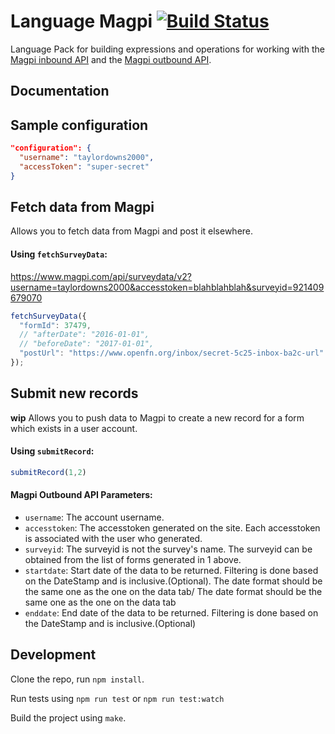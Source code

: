 Language Magpi [![Build Status](https://travis-ci.org/OpenFn/language-magpi.svg?branch=master)](https://travis-ci.org/OpenFn/language-magpi)
==============

Language Pack for building expressions and operations for working with
the [Magpi inbound API](http://support.magpi.com/support/solutions/articles/4839-magpi-inbound-api) and the
[Magpi outbound API](http://support.magpi.com/support/solutions/articles/4865-magpi-outbound-api).

Documentation
-------------

## Sample configuration
```json
"configuration": {
  "username": "taylordowns2000",
  "accessToken": "super-secret"
}
```

## Fetch data from Magpi
Allows you to fetch data from Magpi and post it elsewhere.

#### Using `fetchSurveyData`:
https://www.magpi.com/api/surveydata/v2?username=taylordowns2000&accesstoken=blahblahblah&surveyid=921409679070
```js
fetchSurveyData({
  "formId": 37479,
  // "afterDate": "2016-01-01",
  // "beforeDate": "2017-01-01",
  "postUrl": "https://www.openfn.org/inbox/secret-5c25-inbox-ba2c-url"
});
```

## Submit new records
**wip**
Allows you to push data to Magpi to create a new record for a form which exists in a user account.

#### Using `submitRecord`:
```js
submitRecord(1,2)
```

#### Magpi Outbound API Parameters:
- `username`:	The account username.
- `accesstoken`:	The accesstoken generated on the site. Each accesstoken is associated with the user who generated.
- `surveyid`:	The surveyid is not the survey's name. The surveyid can be obtained from the list of forms generated in 1 above.
- `startdate`:	Start date of the data to be returned. Filtering is done based on the DateStamp and is inclusive.(Optional). The date format should be the same one as the one on the data tab/ The date format should be the same one as the one on the data tab
- `enddate`:	End date of the data to be returned. Filtering is done based on the DateStamp and is inclusive.(Optional)

Development
-----------

Clone the repo, run `npm install`.

Run tests using `npm run test` or `npm run test:watch`

Build the project using `make`.
